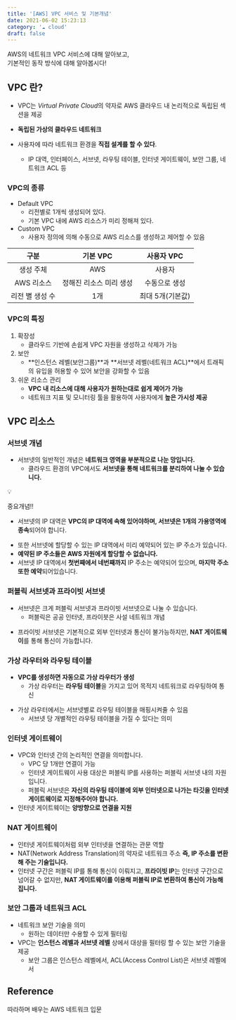 ```yaml
---
title: '[AWS] VPC 서비스 및 기본개념'
date: 2021-06-02 15:23:13
category: '☁️ cloud'
draft: false
---
```


AWS의 네트워크 VPC 서비스에 대해 알아보고,  
기본적인 동작 방식에 대해 알아봅시다!

## VPC 란?

- VPC는 *Virtual Private Cloud*의 약자로 AWS 클라우드 내 논리적으로 독립된 섹션을 제공
- **독립된 가상의 클라우드 네트워크**

- 사용자에 따라 네트워크 환경을 **직접 설계를 할 수 있다**.
  - IP 대역, 인터페이스, 서브넷, 라우팅 테이블, 인터넷 게이트웨이, 보안 그룹, 네트워크 ACL 등

### VPC의 종류

- Default VPC
  - 리전별로 1개씩 생성되어 있다.
  - 기본 VPC 내에 AWS 리소스가 미리 정해져 있다.
- Custom VPC
  - 사용자 정의에 의해 수동으로 AWS 리소스를 생성하고 제어할 수 있음

|      구분       |        기본 VPC         |    사용자 VPC    |
| :-------------: | :---------------------: | :--------------: |
|    생성 주체    |           AWS           |      사용자      |
|   AWS 리소스    | 정해진 리소스 미리 생성 |  수동으로 생성   |
| 리전 별 생성 수 |           1개           | 최대 5개(기본값) |

### VPC의 특징

1. 확장성
   - 클라우드 기반에 손쉽게 VPC 자원을 생성하고 삭제가 가능
2. 보안
   - **인스턴스 레벨(보안그룹)**과 **서브넷 레벨(네트워크 ACL)**에서 트래픽의 유입을 허용할 수 있어 보안을 강화할 수 있음
3. 쉬운 리소스 관리
   - **VPC 내 리소스에 대해 사용자가 원하는대로 쉽게 제어가 가능**
   - 네트워크 지표 및 모니터링 툴을 활용하여 사용자에게 **높은 가시성 제공**

## VPC 리소스

### 서브넷 개념

- 서브넷의 일반적인 개념은 **네트워크 영역을 부분적으로 나눈 망입니다.**
  - 클라우드 환경의 VPC에서도 **서브넷을 통해 네트워크를 분리하여 나눌 수 있습니다.**

<div class="quote-block">
<div class="quote-block__emoji">💡</div>
<div class="quote-block__content" markdown=1>

중요개념!!

- 서브넷의 IP 대역은 **VPC의 IP 대역에 속해 있어야하며, 서브넷은 1개의 가용영역에 종속**되어야 합니다.

* 또한 서브넷에 할당할 수 있는 IP 대역에서 미리 예약되어 있는 IP 주소가 있습니다.
* **예약된 IP 주소들은 AWS 자원에게 할당할 수 없습니다.**
* 서브넷 IP 대역에서 **첫번째에서 네번째까지** IP 주소는 예약되어 있으며, **마지막 주소 또한 예약**되어있습니다.

</div>
</div>

### 퍼블릭 서브넷과 프라이빗 서브넷

- 서브넷은 크게 퍼블릭 서브넷과 프라이빗 서브넷으로 나눌 수 있습니다.
  - 퍼블릭은 공공 인터넷, 프라이븟은 사설 네트워크 개념

* 프라이빗 서브넷은 기본적으로 외부 인터넷과 통신이 불가능하지만, **NAT 게이트웨이**를 통해 통신이 가능합니다.

### 가상 라우터와 라우팅 테이블

- **VPC를 생성하면 자동으로 가상 라우터가 생성**
  - 가상 라우터는 **라우팅 테이블**을 가지고 있어 목적지 네트워크로 라우팅하여 통신

* 가상 라우터에서는 서브넷별로 라우팅 테이블을 매핑시켜줄 수 있음
  - 서브넷 당 개별적인 라우팅 테이블을 가질 수 있다는 의미

### 인터넷 게이트웨이

- VPC와 인터넷 간의 논리적인 연결을 의미합니다.
  - VPC 당 1개만 연결이 가능
  - 인터넷 게이트웨이 사용 대상은 퍼블릭 IP를 사용하는 퍼블릭 서브넷 내의 자원입니다.
  - 퍼블릭 서브넷은 **자신의 라우팅 테이블에 외부 인터넷으로 나가는 타깃을 인터넷 게이트웨이로 지정해주어야 합니다.**
- 인터넷 게이트웨이는 **양방향으로 연결을 지원**

### NAT 게이트웨이

- 인터넷 게이트웨이처럼 외부 인터넷을 연결하는 관문 역할
- NAT(Network Address Translation)의 약자로 네트워크 주소 **즉, IP 주소를 변환해 주는 기술입니다.**
- 인터넷 구간은 퍼블릭 IP를 통해 통신이 이뤄지고, **프라이빗 IP**는 인터넷 구간으로 넘어갈 수 없지만, **NAT 게이트웨이를 이용해 퍼블릭 IP로 변환하여 통신이 가능해집니다.**

### 보안 그룹과 네트워크 ACL

- 네트워크 보안 기술을 의미
  - 원하는 데이터만 수용할 수 있게 필터링
- VPC는 **인스턴스 레벨과 서브넷 레벨** 상에서 대상을 필터링 할 수 있는 보안 기술을 제공
  - 보안 그룹은 인스턴스 레벨에서, ACL(Access Control List)은 서브넷 레벨에서

## Reference

따라하며 배우는 AWS 네트워크 입문
